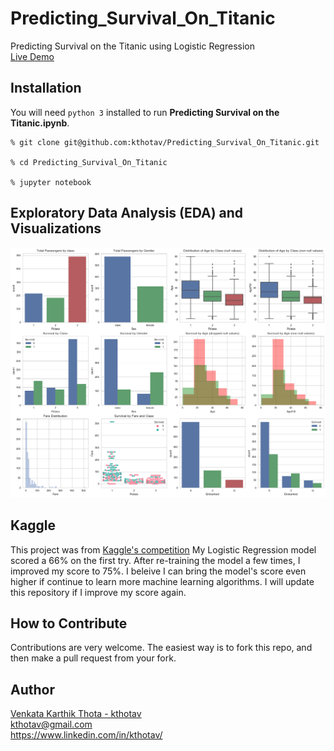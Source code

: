 # Predicting_Survival_On_Titanic
Predicting Survival on the Titanic using Logistic Regression  
[Live Demo](http://kthotav.github.io/ds_projects/Predicting_Survival_on_the_Titanic.html)

## Installation  

You will need `python 3` installed to run __Predicting Survival on the Titanic.ipynb__.


```
% git clone git@github.com:kthotav/Predicting_Survival_On_Titanic.git

% cd Predicting_Survival_On_Titanic

% jupyter notebook

```

## Exploratory Data Analysis (EDA) and Visualizations
![Image of Visualizations](https://github.com/kthotav/Predicting_Survival_On_Titanic/blob/master/output_9_1.png)



## Kaggle
This project was from [Kaggle's competition](https://www.kaggle.com/c/titanic)
My Logistic Regression model scored a 66% on the first try. After re-training the model a few times, I improved my score to 75%. I beleive I can bring the model's score even higher if continue to learn more machine learning algorithms. I will update this repository if I improve my score again. 

## How to Contribute
Contributions are very welcome. The easiest way is to fork this repo, and then
make a pull request from your fork.


## Author
[Venkata Karthik Thota  - kthotav](https://github.com/kthotav)  
kthotav@gmail.com  
https://www.linkedin.com/in/kthotav/
